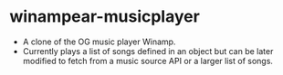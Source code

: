 # winampear-musicplayer

- A clone of the OG music player Winamp. 
- Currently plays a list of songs defined in an object but can be later modified to fetch from a music source API or a larger list of songs.
